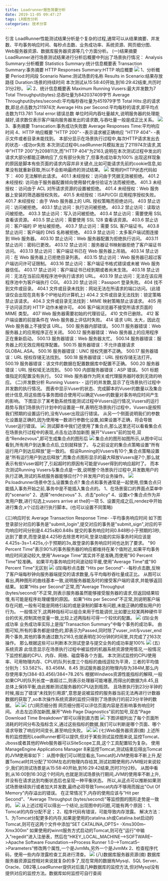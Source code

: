 ```yaml
---
title: Loadrunner报告简要分析
date: 2019-11-05 09:47:27
tags: LR报告分析
categories: 技术分享
---
```


引言
LoadRunner性能测试结果分析是个复杂的过程,通常可以从结果摘要、并发数、平均事务响应时间、每秒点击数、业务成功率、系统资源、网页细分图、Web服务器资源、数据库服务器资源等几个方面分析。
(一)结果摘要
LoadRunner进行场景测试结果进行分析后概要中列出了场景执行情况：
Analysis Summary:分析概要
Statistics Summary:统计信息概要表
Transaction Summary:事务摘要 
HTTP Responses Summary:HTTP 响应概要
![](1.jpg)
1、分析概要
Period:时间段
Scenario Name:测试场景的名称
Results in Scenario:结果存放路径
Duration:场景的持续时间
本次测试从15:58:40开始,到16:29:42结束,共历时31分2秒。
![](2.jpg)
2、统计信息概要表
Maximum Running Vusers:最大并发数为7
Total Throughput(bytes):总吞吐量为842037409字节
Average Throughput(bytes/second):平均每秒吞吐量为451979字节
Total Hits:总的请求数,即总点击数为211974次
Average Hits per Second:平均每秒的请求,即平均点击数为113.781
Total error:错误总数
单位时间内吞吐量越大,说明服务器的处理能越好,请求数仅表示客户端向服务器发出的请求数,与吞吐量一般是成正比关系。
![](3.jpg)
3、事务摘要
Transcation:事务成功失败数
Average Responses Time:平均响应时间
4、HTTP 响应概要
"HTTP 200"- -表示请求被正确响应
"HTTP 404"- -表示文件或者目录未能找到。
本部分显示在场景执行过程中,每次HTTP请求发出去的状态- -成功or失败
本次测试过程中LoadRunner共模拟发出了211974次请求,其中"HTTP 200"为209811次,而"HTTP 404"为2163,说明在本次测试过程中发出的请求大部分都能正确响应了,仅有部分失败了,但事务成功率为100%
出现这样现象的原因是脚本有些页面的请求内容并非关键点,比如可能请求先前的cookie信息,如果没有就重新获取,所以不会影响最终的测试结果。
![](4.jpg)
常用的HTTP状态代码如下：
400 无法解析此请求。
401.1 未经授权：访问由于凭据无效被拒绝。
401.2 未经授权: 访问由于服务器配置倾向使用替代身份验证方法而被拒绝。
401.3 未经授权：访问由于 ACL 对所请求资源的设置被拒绝。
401.4 未经授权：Web 服务器上安装的筛选器授权失败。
401.5 未经授权：ISAPI/CGI 应用程序授权失败。
401.7 未经授权：由于 Web 服务器上的 URL 授权策略而拒绝访问。
403 禁止访问：访问被拒绝。
403.1 禁止访问：执行访问被拒绝。
403.2 禁止访问：读取访问被拒绝。
403.3 禁止访问：写入访问被拒绝。
403.4 禁止访问：需要使用 SSL 查看该资源。
403.5 禁止访问：需要使用 SSL 128 查看该资源。
403.6 禁止访问：客户端的 IP 地址被拒绝。
403.7 禁止访问：需要 SSL 客户端证书。
403.8 禁止访问：客户端的 DNS 名称被拒绝。
403.9 禁止访问：太多客户端试图连接到 Web 服务器。
403.10 禁止访问：Web 服务器配置为拒绝执行访问。
403.11 禁止访问：密码已更改。
403.12 禁止访问：服务器证书映射器拒绝了客户端证书访问。
403.13 禁止访问：客户端证书已在 Web 服务器上吊销。
403.14 禁止访问：在 Web 服务器上已拒绝目录列表。
403.15 禁止访问：Web 服务器已超过客户端访问许可证限制。
403.16 禁止访问：客户端证书格式错误或未被 Web 服务器信任。
403.17 禁止访问：客户端证书已经到期或者尚未生效。
403.18 禁止访问：无法在当前应用程序池中执行请求的 URL。
403.19 禁止访问：无法在该应用程序池中为客户端执行 CGI。
403.20 禁止访问：Passport 登录失败。
404 找不到文件或目录。
404.1 文件或目录未找到：网站无法在所请求的端口访问。(此错误仅会出现在具有多个IP地址的计算机上)
404.2 文件或目录无法找到：锁定策略禁止该请求。
404.3 文件或目录无法找到：MIME 映射策略禁止该请求。
405 用于访问该页的 HTTP 动作未被许可。
406 客户端浏览器不接受所请求页面的 MIME 类型。
407 Web 服务器需要初始的代理验证。
410 文件已删除。
412 客户端设置的前提条件在 Web 服务器上评估时失败。
414 请求 URL 太大，因此在 Web 服务器上不接受该 URL。
500 服务器内部错误。
500.11 服务器错误：Web 服务器上的应用程序正在关闭。
500.12 服务器错误：Web 服务器上的应用程序正在重新启动。
500.13 服务器错误：Web 服务器太忙。
500.14 服务器错误：服务器上的无效应用程序配置。
500.15 服务器错误：不允许直接请求 GLOBAL.ASA。
500.16 服务器错误：UNC 授权凭据不正确。
500.17 服务器错误：URL 授权存储无法找到。
500.18 服务器错误：URL 授权存储无法打开。
500.19 服务器错误：该文件的数据在配置数据库中配置不正确。
500.20 服务器错误：URL 授权域无法找到。
500 100 内部服务器错误：ASP 错误。
501 标题值指定的配置没有执行。
502 Web 服务器作为网关或代理服务器时收到无效的响应。
(二)并发数分析
Running Vusers- - 运行的并发数,显示了在场景执行过程中并发数的执行情况。
图表中显示Vuser的状态、完成脚本的Vuser的数量以及集合统计信息,将这些图与事务图结合使用可以确定Vuser的数量对事务响应时间产生的影响。
下图显示了某考勤系统性能测试过程中Vusers运行情况,Vusers的运行趋势与我们场景执行计划中的设置是一样,表明在场景执行过程中，Vusers是按照我们预期的设置运行的,没有Vuser出现运行错误。
从另一个侧面说明我们的参数化设置是正确的,因为使用唯一数进行参数化设置,如果设置不正确，将会导致Vuser运行错误。
![](5.jpg)
测试脚本中我们还使用了集合点,那么这里还可以看看集合点在场景执行过程中的表现,点击左边添加新图
展开"Vusers"前的加号,双击“Rendezvous",即可生成集合点的图形后
![](6.jpg)
集合点的图形如图所示,从图中可以看到,所有用户到达集合点后,立刻就释放了。
与之前设定的集合点策略设置"所有运行用户到达后释放"是一致的。
假设Running的Vusers有10个,集合点策略设置是"所有运行用户到达后释放",而集合点图形显示的最大释放Vusers是7个,那么就表示有些Vuser超时了,引起超时的原因有可能是Vuser得到的响应超时了。
而本次测试Running Vusers与集合点是一致,说明整个场景执行过程中,并发数用户的执行正确,测试的系统服务器能够应付7个并发用户的业务操作。
![](7.jpg)
Ps:loadrunner场景中怎么设置集合点?
集合点和事务通常是一起使用,但集合点只能插入事务开始之前,事务中是不能插入集合点的。
1、在场景窗口的界面点菜单中的"scenario"
2、选择"rendezvous"
3、点击"policy"
4、设置x个集合点作为并发用户数,进行勾选上vusers arrive at the的一项
5、设置完成之后,rendez中开始进行集合,x个过后进行执行脚本。(也可以设置不同策略)

(三)响应时长
Average Transaction Response Time- -平均事务响应时间
如下图登录部分对应的事务是"submit_login",提交对应的事务是"submit_sign",对应的平均响应时间分别是4.425s和0.848s
提交的事务响应时间0.848秒小于预期的3秒,达到了要求,而登录是4.425秒去除思考时间,登录功能的实际事务时间应该是4.425s-3s=1.425s,小于预期的3s,故登录的事务响应时间也达到了要求。
"90 Percent Time"表示90%的事务服务器的响应都维持在某个值附近,如果平均事务响应时间波动较大,使用"Average Time"其实并不是准确,而使用"90 Percent Time"较准确。
如果平均事务响应时间波动较平缓,使用"Average Time"或"90 Percent Time"无区别
![](8.jpg)
(四)每秒点击数
"Hits per Second"- -每秒点击数,反映了客户端每秒钟向服务器端提交的请求数量,与平均每秒吞吐量成正比。
从图可以看出,两种图形的曲线基本一致,说明服务器能及时的接受客户端的请求,并能够返回结果。
如果"Hits per Second"正常,而"Average Throughput (bytes/second)"不正常,则表示服务器虽然能够接受服务器的请求,但返回结果较慢,有可能是程序处理缓慢的原因。
如果"Hits per Second"不正常,则说明客户端存在问题,一般有可能是网络引起的或是录制的脚本有问题,未能正确的模拟用户的行为。
一般情况下,这两种指标可以组合来用于性能调优,比如要比较某两种硬件平台的优劣,控制其他变量一致,比较上述两指标可得一个较优的配置。
![](9.jpg)
(四)业务成功率
业务成功率实际上是指"Transaction Summary"中每个事务的成功率。
由图可知,所有的事务都是绿色的,即表示为Passed,同时除了vuser_init与vuser_end两个事务,其他的事务通过数为2163,也就表明在30分钟的时间里,共完成了2163次操作。
那么根据这些可以判断本次测试登录与提交业务的成功率是100%
![](10.jpg)
(五)系统资源
此信息显示在场景执行过程中被监控的机器系统资源使用情况,一般情况下监控机器的CPU、内存、网络、磁盘等各个方面。
本次测试监控的CPU使用率、可用物理内存、CPU的队列长度三个指标的曲线逗较为平滑，三者的平均值分别为：53.582%、83.456M、8.45
测试服务器总的物理内存为384M,那么内存使用率为(384-83.456)/384=78.26%
根据Windwos资源性能指标的解释,一般如果CPU的队列长度一直超过二,则表示处理器可能堵塞,而得出的数据为8.45,且总体上保持平衡,由此推断测试服务器的CPU达到瓶颈。
且场景执行到23分半钟的时候,报出了错误"未找到引用源",意思是说被监控的服务器当前无法再进行计数器数据的获取了,so本次操作系统资源的监控只得到了场景执行的前23分半钟的数据。
![](11.jpg)
![](1.png)
(六)网页细分图
网页细分图可以评估页面内容是否影响事务响应时间。
点击左边添加新图,展开"Web Page Diagnostics"前的加号,双击"Page Download Time Breakdown"即可以得到直方图
![](12.jpg)
下图详细列出了每个页面所消耗的时间分布及指标含义,通过这些指标的数据,我们可以判断是哪个页面、哪个请求导致了响应时间变长,甚至响应失败。
![](13.jpg)
![](2.png)
(七)Web服务器资源(摘)
上述所有的监控图形LoadRunner都可以提供,但对于某些测试监控图来说,监控Tomcat、Jboss或者其他的Web服务器可以SiteScope工具,这个工具配置较为复杂。
使用ManageEngine Applications Manager 8来监控Tomcat,测试结束后得出Tomcat的JVM使用率如下：
从图中我们可以明显看出,Tomcat的JVM使用率不断上升,配置Tomcat时共分配了100M左右的物理内存给其,测试初期使用的JVM相对来说较少,我们的测试场景是从15:58:40开始,到16:29:42结束,历时31分2秒。
从图中看到,从16:00到16:30这个时间内,也就是测试场景执行期间,JVM的使用率不断上升,并没有在请求达到均衡状态后也呈现一种平衡状态。
所以,从这点可以推断如果测试场景继续执行或者加大并发数,最终必将导致Tomcat内存不够用而报出"Out Of Memory"内存溢出的错误。
在正常情况下,内存的使用应该与"Hit per Second"、"Average Throughput (bytes/second)"等监控图的图形走势是一致的。
![](14.jpg)
从上述过程可以得出一个结论,出现图中的问题,可能有两个原因：
1、Tomcat的内存分配不足；
2、程序代码有错误，可能导致内存泄露。
解决方法：
1、为Tomcat分配更多的内存,如果是使用的catalina.sh或Catalina.bat启动的Tomcat,则可在这两个文件中添加“SET CATALINA_OPTS= -Xms300m–Xmx300m”
如果使用的winnt服务方式启动的Tomcat,则可在"运行"中输入"regedit"进入注册表，然后在“HKEY_LOCAL_MACHINE–>SOFTWARE–>Apache Software Foundation–>Process Runner 1.0–>Tomcat5–>Parameters”修改两个属性,一个是JvmMs,另外一个是JvmMx
2、检查程序代码，使用一些内存泄露检查工具进行清查。
![](15.jpg)
(八)数据库服务器资源(摘)
数据库服务器资源监控相对来说就复杂的多了,现在常用的数据有Mysql、SQL Server、Oracle、DB2等,LoadRunner提供对后面几种数据库的监控方法,但对Mysql没有提供对应的监控方法。数据库如何监控可自行查阅